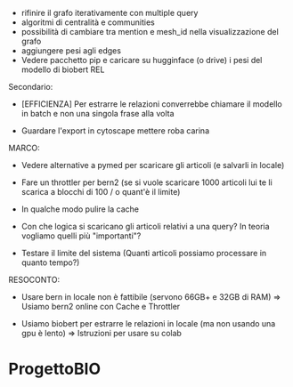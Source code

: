 

- rifinire il grafo iterativamente con multiple query
- algoritmi di centralità e communities
- possibilità di cambiare tra mention e mesh_id nella visualizzazione del grafo
- aggiungere pesi agli edges
- Vedere pacchetto pip e caricare su hugginface (o drive) i pesi del modello di biobert REL

Secondario:

- [EFFICIENZA] Per estrarre le relazioni converrebbe chiamare il modello in batch e non una singola frase alla volta

- Guardare l'export in cytoscape mettere roba carina

MARCO:

- Vedere alternative a pymed per scaricare gli articoli (e salvarli in locale)

- Fare un throttler per bern2 (se si vuole scaricare 1000 articoli lui te li scarica a blocchi di 100 / o quant'è il limite)

- In qualche modo pulire la cache

- Con che logica si scaricano gli articoli relativi a una query? In teoria vogliamo quelli più "importanti"?

- Testare il limite del sistema (Quanti articoli possiamo processare in quanto tempo?)


RESOCONTO:

- Usare bern in locale non è fattibile (servono 66GB+ e 32GB di RAM) => Usiamo bern2 online con Cache e Throttler

- Usiamo biobert per estrarre le relazioni in locale (ma non usando una gpu è lento) => Istruzioni per usare su colab

# ProgettoBIO
